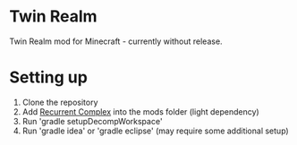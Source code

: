 Twin Realm
========

Twin Realm mod for Minecraft - currently without release.


Setting up
========

1. Clone the repository
2. Add [Recurrent Complex](http://www.curse.com/mc-mods/minecraft/223150-recurrent-complex) into the mods folder (light dependency)
3. Run 'gradle setupDecompWorkspace'
4. Run 'gradle idea' or 'gradle eclipse' (may require some additional setup)
